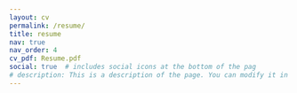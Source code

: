 ```yaml
---
layout: cv
permalink: /resume/
title: resume
nav: true
nav_order: 4
cv_pdf: Resume.pdf
social: true  # includes social icons at the bottom of the pag
# description: This is a description of the page. You can modify it in 'pages/_cv.md'. You can also change or remove the top pdf download button.
---
```

